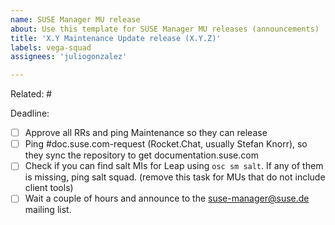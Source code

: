 ```yaml
---
name: SUSE Manager MU release
about: Use this template for SUSE Manager MU releases (announcements)
title: 'X.Y Maintenance Update release (X.Y.Z)'
labels: vega-squad
assignees: 'juliogonzalez'

---
```


Related: #

Deadline:

- [ ] Approve all RRs and ping Maintenance so they can release
- [ ] Ping #doc.suse.com-request (Rocket.Chat, usually Stefan Knorr), so they sync the repository to get documentation.suse.com
- [ ] Check if you can find salt MIs for Leap using `osc sm salt`. If any of them is missing, ping salt squad. (remove this task for MUs that do not include client tools)
- [ ] Wait a couple of hours and announce to the suse-manager@suse.de mailing list.
